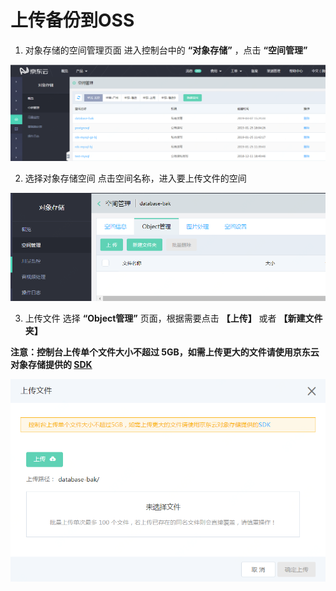 # 上传备份到OSS

1. 对象存储的空间管理页面
进入控制台中的 **“对象存储”** ，点击 **“空间管理”**

![上传备份1](../../../../../../image/RDS/Upload-Backup-V2-1.png)

2. 选择对象存储空间
点击空间名称，进入要上传文件的空间

![上传备份2](../../../../../../image/RDS/Upload-Backup-V2-2.png)

3. 上传文件
选择 **“Object管理”** 页面，根据需要点击 **【上传】** 或者 **【新建文件夹】**

**注意：控制台上传单个文件大小不超过 5GB，如需上传更大的文件请使用京东云对象存储提供的 [SDK](https://docs.jdcloud.com/cn/object-storage-service/multipart-upload-s3)**

![上传备份3](../../../../../../image/RDS/Upload-Backup-V2-3.png)
